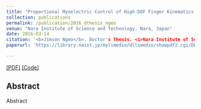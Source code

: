 ```yaml
---
title: "Proportional Myoelectric Control of High-DOF Finger Kinematics Using Synergistic Models"
collection: publications
permalink: /publication/2016_dthesis_ngeo
venue: "Nara Institute of Science and Technology, Nara, Japan"
date: 2016-03-14
citation: '<b>Jimson Ngeo</b>. Doctor's Thesis. <i>Nara Institute of Science and Technology</i>.'
paperurl: 'https://library.naist.jp/mylimedio/dllimedio/showpdf2.cgi/DLPDFR012376_P1-111'

---  
```

[[PDF]](http://jngeo.github.io/files/dthesis_jngeo.pdf) [[Code]]()

## Abstract
Abstract
